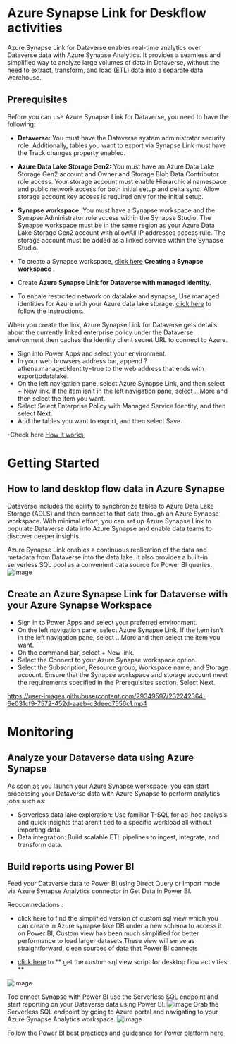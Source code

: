 # Azure Synapse Link for Deskflow activities
Azure Synapse Link for Dataverse enables real-time analytics over Dataverse data with Azure Synapse Analytics. It provides a seamless and simplified way to analyze large volumes of data in Dataverse, without the need to extract, transform, and load (ETL) data into a separate data warehouse.

## Prerequisites
Before you can use Azure Synapse Link for Dataverse, you need to have the following:

- **Dataverse:** You must have the Dataverse system administrator security role. Additionally, tables you want to export via Synapse Link must have the Track changes property enabled. 

- **Azure Data Lake Storage Gen2:** You must have an Azure Data Lake Storage Gen2 account and Owner and Storage Blob Data Contributor role access. Your storage account must enable Hierarchical namespace and public network access for both initial setup and delta sync. Allow storage account key access is required only for the initial setup.

- **Synapse workspace:** You must have a Synapse workspace and the Synapse Administrator role access within the Synapse Studio. The Synapse workspace must be in the same region as your Azure Data Lake Storage Gen2 account with allowAll IP addresses access rule. The storage account must be added as a linked service within the Synapse Studio. 

- To create a Synapse workspace, [click here](https://portal.azure.com/#create/Microsoft.Synapse) **Creating a Synapse workspace** .
-  Create **Azure Synapse Link for Dataverse with managed identity.**

- To enbale restrcited network on datalake and synapse, Use managed identities for Azure with your Azure data lake storage. [click here](https://github.com/microsoft/powercat-automation-kit/blob/Flow-byodl/AutomationKit_Flow_BYODL/Control%20Center/Flow%20Monitoring/Flow%20Monitoring%20with%20Azure%20Synapse%20link/Synapse-with-managed-identity-azure-template/readme.md) to follow the instructions.

When you create the link, Azure Synapse Link for Dataverse gets details about the currently linked enterprise policy under the Dataverse environment then caches the identity client secret URL to connect to Azure.

- Sign into Power Apps and select your environment.
- In your web browsers address bar, append ?athena.managedIdentity=true to the web address that ends with exporttodatalake.
- On the left navigation pane, select Azure Synapse Link, and then select + New link. If the item isn’t in the left navigation pane, select …More and then select the item you want.
- Select Select Enterprise Policy with Managed Service Identity, and then select Next.
- Add the tables you want to export, and then select Save.

-Check here [How it works](https://learn.microsoft.com/en-us/power-apps/maker/data-platform/export-to-data-lake), 

# Getting Started

## How to land desktop flow data in Azure Synapse
Dataverse includes the ability to synchronize tables to Azure Data Lake Storage (ADLS) and then connect to that data through an Azure Synapse workspace. With minimal effort, you can set up Azure Synapse Link to populate Dataverse data into Azure Synapse and enable data teams to discover deeper insights.

Azure Synapse Link enables a continuous replication of the data and metadata from Dataverse into the data lake. It also provides a built-in serverless SQL pool as a convenient data source for Power BI queries.
![image](https://user-images.githubusercontent.com/29349597/232242259-599bc503-983b-4a0b-ac60-40b97b01430a.png)

## Create an Azure Synapse Link for Dataverse with your Azure Synapse Workspace

- Sign in to Power Apps and select your preferred environment.
- On the left navigation pane, select Azure Synapse Link. If the item isn’t in the left navigation pane, select …More and then select the item you want.
- On the command bar, select + New link.
- Select the Connect to your Azure Synapse workspace option.
- Select the Subscription, Resource group, Workspace name, and Storage account. Ensure that the Synapse workspace and storage account meet the requirements specified    in the Prerequisites section. Select Next.

https://user-images.githubusercontent.com/29349597/232242364-6e031cf9-7572-452d-aaeb-c3deed7556c1.mp4

# Monitoring 

## Analyze your Dataverse data using Azure Synapse
As soon as you launch your Azure Synapse workspace, you can start processing your Dataverse data with Azure Synapse to perform analytics jobs such as:
- Serverless data lake exploration: Use familiar T-SQL for ad-hoc analysis and quick insights that aren’t tied to a specific workload all without importing data.
- Data integration: Build scalable ETL pipelines to ingest, integrate, and transform data.

## Build reports using Power BI

Feed your Dataverse data to Power BI using Direct Query or Import mode via Azure Synapse Analytics connector in Get Data in Power BI. 

Reccomnedations :

- click here to find the simplified version of custom sql view which you can create in Azure synapse lake DB under a new schema to access it on Power BI, Custom view has been much simplified for better performance to load larger datasets.These view will serve as straightforward, clean sources of data that Power BI connects

- [click here](https://github.com/microsoft/powercat-automation-kit/blob/c192589e5dd795ab5ff66ac2f8d8b9304d55ddfb/AutomationKit_Flow_BYODL/Control%20Center/Flow%20Monitoring/Power%20BI/Scripts/flowsessionview.sql) to ** get the custom sql view script for desktop flow activities. **

![image](https://user-images.githubusercontent.com/29349597/232245432-930bc4bc-a895-4b35-8ad9-d39a2b7c87a0.png)

Toc onnect Synapse with Power BI use the Serverless SQL endpoint and start reporting on your Dataverse data using Power BI. 
![image](https://user-images.githubusercontent.com/29349597/232245861-35c52a34-a89a-46c1-89bf-4bc415498505.png)
Grab the Serverless SQL endpoint by going to Azure portal and navigating to your Azure Synapse Analytics workspace.
![image](https://user-images.githubusercontent.com/29349597/232245894-dc109c1d-af37-4ff6-b75b-1e72833bc7d6.png)



Follow the Power BI best practices and guideance for Power platform [here](https://learn.microsoft.com/en-us/power-bi/guidance/powerbi-modeling-guidance-for-power-platform) 
